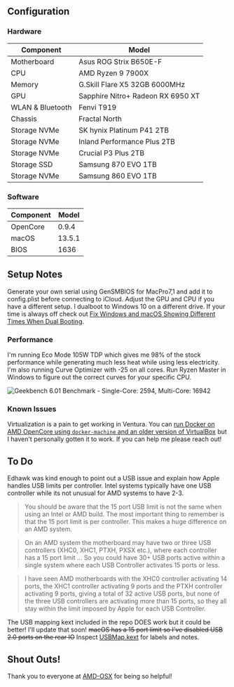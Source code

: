 ## Configuration
### Hardware

| Component        | Model                         			|
| ---------------- | --------------------------------------	|
| Motherboard      | Asus ROG Strix B650E-F        			|
| CPU              | AMD Ryzen 9 7900X             			|
| Memory           | G.Skill Flare X5 32GB 6000MHz 			|
| GPU              | Sapphire Nitro+ Radeon RX 6950 XT		|
| WLAN & Bluetooth | Fenvi T919 							|
| Chassis          | Fractal North							|
| Storage NVMe     | SK hynix Platinum P41 2TB				|
| Storage NVMe     | Inland Performance Plus 2TB			|
| Storage NVMe     | Crucial P3 Plus 2TB					|
| Storage SSD      | Samsung 870 EVO 1TB					|
| Storage NVMe     | Samsung 860 EVO 1TB					|
### Software

| Component | Model  	|
| --------- | --------- |
| OpenCore  | 0.9.4		|
| macOS     | 13.5.1	|
| BIOS      | 1636   	|

## Setup Notes
Generate your own serial using GenSMBIOS for MacPro7,1 and add it to config.plist before connecting to iCloud. Adjust the GPU and CPU if you have a different setup. I dualboot to Windows 10 on a different drive. If your time is always off check out [Fix Windows and macOS Showing Different Times When Dual Booting](https://www.applegazette.com/mac/fix-windows-and-macos-showing-different-times-dual-booting/). 
### Performance
I'm running Eco Mode 105W TDP which gives me 98% of the stock performance while generating much less heat while using less electricity. I'm also running Curve Optimizer with -25 on all cores. Run Ryzen Master in Windows to figure out the correct curves for your specific CPU.

![Geekbench 6.01 Benchmark - Single-Core: 2594, Multi-Core: 16942](https://raw.githubusercontent.com/ryanilano/hackintosh-asus-b650ef-amd/master/benchmarks/benchmark-2023-0822-geekbench6.png "Geekbench 6.01 Benchmark")

### Known Issues
Virtualization is a pain to get working in Ventura. You can [run Docker on AMD OpenCore using `docker-machine` and an older version of VirtualBox](https://gist.github.com/slykar/e92732be9bf81a71e08068245656d70e?permalink_comment_id=4105556#gistcomment-4105556) but I haven't personally gotten it to work. If you can help me please reach out!

## To Do
Edhawk was kind enough to point out a USB issue and explain how Apple handles USB limits per controller. Intel systems typically have one USB controller while its not unusual for AMD systems to have 2-3.

> You should be aware that the 15 port USB limit is not the same when using an Intel or AMD build. The most important thing to remember is that the 15 port limit is per controller. This makes a huge difference on an AMD system.

> On an AMD system the motherboard may have two or three USB controllers (XHC0, XHC1, PTXH, PXSX etc.), where each controller has a 15 port limit ... So you could have 30+ USB ports active within a single system where each USB Controller activates 15 ports or less.

> I have seen AMD motherboards with the XHC0 controller activating 14 ports, the XHC1 controller activating 9 ports and the PTXH controller activating 9 ports, giving a total of 32 active USB ports, but none of the three USB controllers are activating more than 15 ports, so they all stay within the limit imposed by Apple for each USB Controller.

The USB mapping kext included in the repo DOES work but it could be better! I'll update that soon! ~~macOS has a 15 port limit so I've disabled USB 2.0 ports on the rear IO~~ Inspect [USBMap.kext](https://github.com/ryanilano/hackintosh-asus-b650ef-amd/blob/master/EFI/OC/Kexts/USBMap.kext/Contents/Info.plist) for labels and notes.

## Shout Outs!
Thank you to everyone at [AMD-OSX](https://amd-osx.com) for being so helpful!